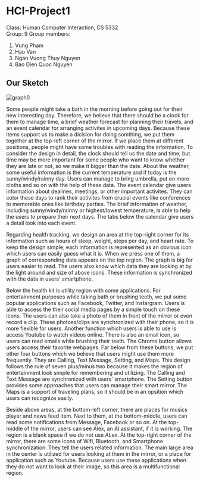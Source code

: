 # HCI-Project1

Class: Human Computer Interaction, CS 5332\
Group: 9
Group members:
  1. Vung Pham
  2. Hao Van
  3. Ngan Vuong Thuy Nguyen
  4. Bao Dien Quoc Nguyen

## Our Sketch

![graph0](https://imgur.com/a/FVtBzUa)

Some people might take a bath in the morning before going out for their new interesting day.
Therefore, we believe that there should be a clock for them to manage time, a brief weather forecast for planning their travels, and an event calendar for arranging activites in upcoming days.
Because these items support us to make a dicision for doing somthing, we put them together at the top-left corner of the mirror.
If we place them at different positions, people might have some troubles with reading the information.
To consider the design in detail, the clock should tell us the date and time, but time may be more important for some people who want to know whether they are late or not, so we make it bigger than the date.
About the weather, some useful information is the current temperature and if today is the sunny/windy/rainny day.
Users can manage to bring umbrella, put on more cloths and so on with the help of these data.
The event calendar give users information about dealines, meetings, or other important activites.
They can color these days to rank their activites from crucial events like conferences to memorable ones like birthday parties.
The brief information of weather, including sunny/windy/rainny or highest/lowest temperature, is able to help the users to prepare their next days.
The tabs below the calendar give users a detail look into each event.

Regarding health tracking, we design an area at the top-right corner for its information such as hours of sleep, weight, steps per day, and heart rate.
To keep the design simple, each information is represented as an obvious icon which users can easily guess what it is.
When we press one of them, a graph of corresponding data appears on the top region.
The graph is big for users easier to read.
The users also know which data they are looking at by the light around and size of above icons.
These information is synchronized with the data in users' smartphone.

Below the health kit is utility region with some applications.
For entertainment purposes while taking bath or brushing teeth, we put some popular applications such as Facebook, Twitter, and Instargram.
Users is able to access the their social media pages by a simple touch on these icons.
The users can also take a photo of them in front of the mirror or even record a clip.
These photoes/clips are synchronized with their phone, so it is more flexible for users.
Another function which users is able to use is access Youtube to watch videos online.
There is also an email icon, so users can read emails while brushing their teeth.
The Chrome button allows users access their favorite webpages.
Far below from these buttons, we put other four buttons which we believe that users might use them more frequently.
They are Calling, Text Message, Setting, and Maps.
This design follows the rule of seven plus/minus two because it makes the region of entertainment look simple for remembering and utilizing.
The Calling and Text Message are synchronized with users' smartphone.
The Setting button provides some approaches that users can manage their smart mirror.
The Maps is a support of traveling plans, so it should be in an opsition which users can recognize easily.

Beside above areas, at the bottom-left corner, there are places for musics player and news feed item.
Next to them, at the bottom-middle, users can read some notifications from Message, Facebook or so on.
At the top-middle of the mirror, users can see Alex, an AI assistant, if it is working.
The region is a blank space if we do not use ALex.
At the top-right corner of the mirror, there are some icons of Wifi, Bluetooth, and Smartphone synchronization.
They tell the users related information.
The main large area in the center is utilized for users looking at them in the mirror, or a place for application such as Youtube.
Because users use these applications when they do not want to look at their image, so this area is a multifunctional region.
